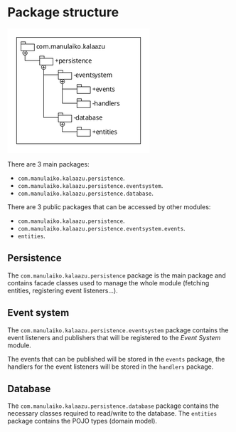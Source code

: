 Package structure
=================

![diagram](uml/Package%20structure.png)

There are 3 main packages:

 * `com.manulaiko.kalaazu.persistence`.
 * `com.manulaiko.kalaazu.persistence.eventsystem`.
 * `com.manulaiko.kalaazu.persistence.database`.

There are 3 public packages that can be accessed by other modules:

 * `com.manulaiko.kalaazu.persistence`.
 * `com.manulaiko.kalaazu.persistence.eventsystem.events`.
 * `entities`.

Persistence
-----------

The `com.manulaiko.kalaazu.persistence` package is the main package and contains
facade classes used to manage the whole module (fetching entities, registering
event listeners...).

Event system
------------

The `com.manulaiko.kalaazu.persistence.eventsystem` package contains the
event listeners and publishers that will be registered to the *Event System* module.

The events that can be published will be stored in the `events` package, the
handlers for the event listeners will be stored in the `handlers` package.

Database
--------

The `com.manulaiko.kalaazu.persistence.database` package contains the necessary classes
required to read/write to the database.
The `entities` package contains the POJO types (domain model).
